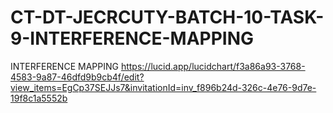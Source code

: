 # CT-DT-JECRCUTY-BATCH-10-TASK-9-INTERFERENCE-MAPPING
INTERFERENCE MAPPING
https://lucid.app/lucidchart/f3a86a93-3768-4583-9a87-46dfd9b9cb4f/edit?view_items=EgCp37SEJJs7&invitationId=inv_f896b24d-326c-4e76-9d7e-19f8c1a5552b
